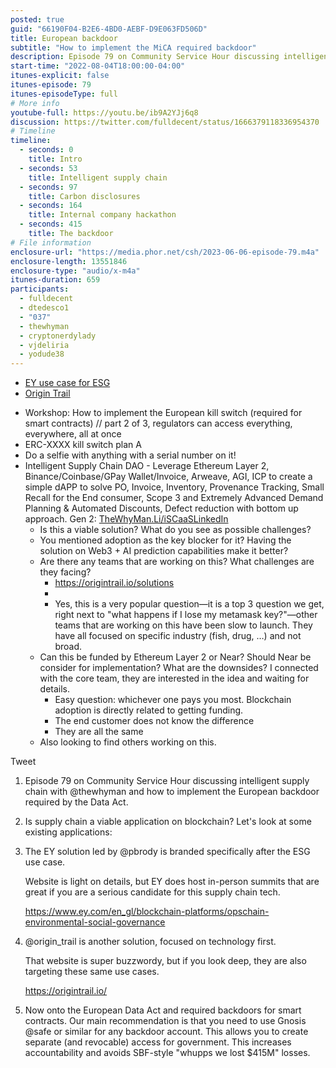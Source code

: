 ```yaml
---
posted: true
guid: "66190F04-B2E6-4BD0-AEBF-D9E063FD506D"
title: European backdoor
subtitle: "How to implement the MiCA required backdoor"
description: Episode 79 on Community Service Hour discussing intelligent supply chain with @thewhyman and how to implement the European backdoor required by the Data Act. Is supply chain a viable application on blockchain? Let''s look at some existing applications.
start-time: "2022-08-04T18:00:00-04:00"
itunes-explicit: false
itunes-episode: 79
itunes-episodeType: full
# More info
youtube-full: https://youtu.be/ib9A2YJj6q8
discussion: https://twitter.com/fulldecent/status/1666379118336954370
# Timeline
timeline:
  - seconds: 0
    title: Intro
  - seconds: 53
    title: Intelligent supply chain
  - seconds: 97
    title: Carbon disclosures
  - seconds: 164
    title: Internal company hackathon
  - seconds: 415
    title: The backdoor
# File information
enclosure-url: "https://media.phor.net/csh/2023-06-06-episode-79.m4a"
enclosure-length: 13551846
enclosure-type: "audio/x-m4a"
itunes-duration: 659
participants:
  - fulldecent
  - dtedesco1
  - "037"
  - thewhyman
  - cryptonerdylady
  - vjdeliria
  - yodude38
---
```


- [EY use case for ESG](https://www.ey.com/en_gl/blockchain-platforms/opschain-environmental-social-governance)
- [Origin Trail](https://origintrail.io/solutions)

<!--end of quick notes-->

- Workshop: How to implement the European kill switch (required for smart contracts) // part 2 of 3, regulators can access everything, everywhere, all at once
- ERC-XXXX kill switch plan A
- Do a selfie with anything with a serial number on it!
- Intelligent Supply Chain DAO - Leverage Ethereum Layer 2, Binance/Coinbase/GPay Wallet/Invoice, Arweave, AGI, ICP to create a simple dAPP to solve PO, Invoice, Inventory, Provenance Tracking, Small Recall for the End consumer, Scope 3 and Extremely Advanced Demand Planning & Automated Discounts, Defect reduction with bottom up approach. Gen 2: [TheWhyMan.Li/iSCaaSLinkedIn](http://thewhyman.li/iSCaaSLinkedIn)
  - Is this a viable solution? What do you see as possible challenges? 
  - You mentioned adoption as the key blocker for it? Having the solution on Web3 + AI prediction capabilities make it better?
  - Are there any teams that are working on this? What challenges are they facing?
    - https://origintrail.io/solutions
    - 
    - Yes, this is a very popular question—it is a top 3 question we get, right next to "what happens if I lose my metamask key?"—other teams that are working on this have been slow to launch. They have all focused on specific industry (fish, drug, …) and not broad.
  - Can this be funded by Ethereum Layer 2 or Near? Should Near be consider for implementation? What are the downsides? I connected with the core team, they are interested in the idea and waiting for details.
    - Easy question: whichever one pays you most. Blockchain adoption is directly related to getting funding.
    - The end customer does not know the difference
    - They are all the same
  - Also looking to find others working on this.

Tweet

1. Episode 79 on Community Service Hour discussing intelligent supply chain with @thewhyman and how to implement the European backdoor required by the Data Act.

2. Is supply chain a viable application on blockchain? Let's look at some existing applications:

3. The EY solution led by @pbrody is branded specifically after the ESG use case.

   Website is light on details, but EY does host in-person summits that are great if you are a serious candidate for this supply chain tech.

   https://www.ey.com/en_gl/blockchain-platforms/opschain-environmental-social-governance

4. @origin_trail is another solution, focused on technology first.

   That website is super buzzwordy, but if you look deep, they are also targeting these same use cases.

   https://origintrail.io/

5. Now onto the European Data Act and required backdoors for smart contracts. Our main recommendation is that you need to use Gnosis @safe or similar for any backdoor account. This allows you to create separate (and revocable) access for government. This increases accountability and avoids SBF-style "whupps we lost $415M" losses.